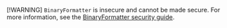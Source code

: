 [!WARNING]
`BinaryFormatter` is insecure and cannot be made secure. For more information, see the [BinaryFormatter security guide](/dotnet/standard/serialization/binaryformatter-security-guide).

<!--
Prefer to just say it can't be made secure and send them off for more details. 
((can help mitigate against known remote code execution attacks)) only encourages them to keep using it.
Using a SerializationBinder to restrict deserializable types can help mitigate against known remote code execution attacks, but your deserialization will still be vulnerable to denial of service attacks. In the future, there may be new remote code execution attacks that a SerializationBinder can't prevent. For more information, see the [BinaryFormatter security guide](/dotnet/standard/serialization/binaryformatter-security-guide).
-->

